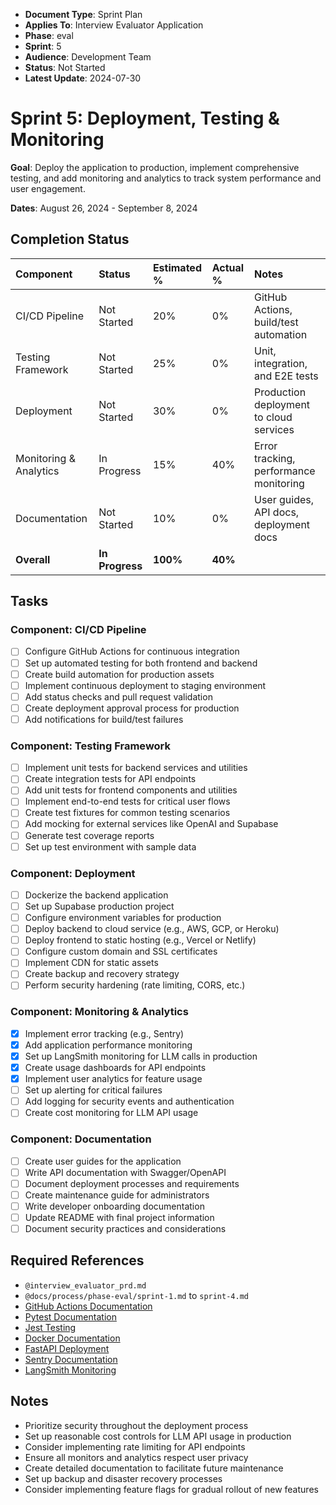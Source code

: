 <!-- LLM-CONTEXT-START -->
- **Document Type**: Sprint Plan
- **Applies To**: Interview Evaluator Application
- **Phase**: eval
- **Sprint**: 5
- **Audience**: Development Team
- **Status**: Not Started
- **Latest Update**: 2024-07-30
<!-- LLM-CONTEXT-END -->

# Sprint 5: Deployment, Testing & Monitoring

**Goal**: Deploy the application to production, implement comprehensive testing, and add monitoring and analytics to track system performance and user engagement.

**Dates**: August 26, 2024 - September 8, 2024

## Completion Status

| Component                 | Status        | Estimated % | Actual % | Notes                                      |
| :------------------------ | :------------ | :---------- | :------- | :----------------------------------------- |
| CI/CD Pipeline            | Not Started   | 20%         | 0%       | GitHub Actions, build/test automation    |
| Testing Framework         | Not Started   | 25%         | 0%       | Unit, integration, and E2E tests         |
| Deployment                | Not Started   | 30%         | 0%       | Production deployment to cloud services  |
| Monitoring & Analytics    | In Progress   | 15%         | 40%      | Error tracking, performance monitoring   |
| Documentation             | Not Started   | 10%         | 0%       | User guides, API docs, deployment docs   |
| **Overall**               | **In Progress** | **100%**    | **40%**   |                                           |

## Tasks

### Component: CI/CD Pipeline
- [ ] Configure GitHub Actions for continuous integration
- [ ] Set up automated testing for both frontend and backend
- [ ] Create build automation for production assets
- [ ] Implement continuous deployment to staging environment
- [ ] Add status checks and pull request validation
- [ ] Create deployment approval process for production
- [ ] Add notifications for build/test failures

### Component: Testing Framework
- [ ] Implement unit tests for backend services and utilities
- [ ] Create integration tests for API endpoints
- [ ] Add unit tests for frontend components and utilities
- [ ] Implement end-to-end tests for critical user flows
- [ ] Create test fixtures for common testing scenarios
- [ ] Add mocking for external services like OpenAI and Supabase
- [ ] Generate test coverage reports
- [ ] Set up test environment with sample data

### Component: Deployment
- [ ] Dockerize the backend application
- [ ] Set up Supabase production project
- [ ] Configure environment variables for production
- [ ] Deploy backend to cloud service (e.g., AWS, GCP, or Heroku)
- [ ] Deploy frontend to static hosting (e.g., Vercel or Netlify)
- [ ] Configure custom domain and SSL certificates
- [ ] Implement CDN for static assets
- [ ] Create backup and recovery strategy
- [ ] Perform security hardening (rate limiting, CORS, etc.)

### Component: Monitoring & Analytics
- [x] Implement error tracking (e.g., Sentry)
- [x] Add application performance monitoring
- [x] Set up LangSmith monitoring for LLM calls in production
- [x] Create usage dashboards for API endpoints
- [x] Implement user analytics for feature usage
- [ ] Set up alerting for critical failures
- [ ] Add logging for security events and authentication
- [ ] Create cost monitoring for LLM API usage

### Component: Documentation
- [ ] Create user guides for the application
- [ ] Write API documentation with Swagger/OpenAPI
- [ ] Document deployment processes and requirements
- [ ] Create maintenance guide for administrators
- [ ] Write developer onboarding documentation
- [ ] Update README with final project information
- [ ] Document security practices and considerations

## Required References

-   `@interview_evaluator_prd.md`
-   `@docs/process/phase-eval/sprint-1.md` to `sprint-4.md`
-   [GitHub Actions Documentation](https://docs.github.com/en/actions)
-   [Pytest Documentation](https://docs.pytest.org/)
-   [Jest Testing](https://jestjs.io/docs/getting-started)
-   [Docker Documentation](https://docs.docker.com/)
-   [FastAPI Deployment](https://fastapi.tiangolo.com/deployment/)
-   [Sentry Documentation](https://docs.sentry.io/)
-   [LangSmith Monitoring](https://docs.smith.langchain.com/)

## Notes

- Prioritize security throughout the deployment process
- Set up reasonable cost controls for LLM API usage in production
- Consider implementing rate limiting for API endpoints
- Ensure all monitors and analytics respect user privacy
- Create detailed documentation to facilitate future maintenance
- Set up backup and disaster recovery processes
- Consider implementing feature flags for gradual rollout of new features